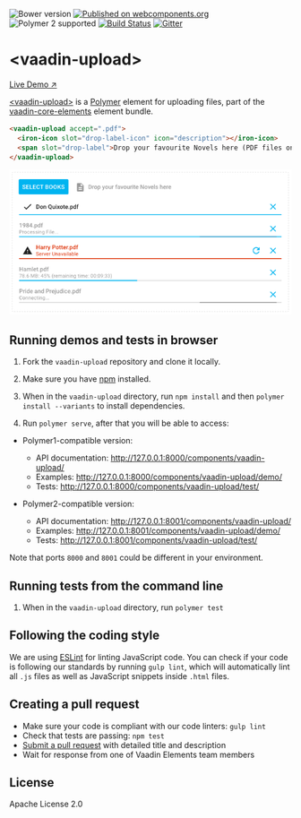 ![Bower version](https://img.shields.io/bower/v/vaadin-upload.svg)
[![Published on webcomponents.org](https://img.shields.io/badge/webcomponents.org-published-blue.svg)](https://www.webcomponents.org/element/vaadin/vaadin-upload)
![Polymer 2 supported](https://img.shields.io/badge/Polymer2-supported-blue.svg)
[![Build Status](https://travis-ci.org/vaadin/vaadin-upload.svg?branch=master)](https://travis-ci.org/vaadin/vaadin-upload)
[![Gitter](https://badges.gitter.im/Join%20Chat.svg)](https://gitter.im/vaadin/vaadin-core-elements?utm_source=badge&utm_medium=badge&utm_campaign=pr-badge)

# &lt;vaadin-upload&gt;

[Live Demo ↗](https://vaadin.com/elements/vaadin-upload/html-examples)

[&lt;vaadin-upload&gt;](https://vaadin.com/elements/vaadin-upload) is a  [Polymer](http://polymer-project.org) element for uploading files, part of the [vaadin-core-elements](https://vaadin.com/elements) element bundle.

<!---
```
<custom-element-demo>
  <template>
    <script src="../webcomponentsjs/webcomponents-lite.js"></script>
    <script src="https://cdn.vaadin.com/vaadin-elements/master/mock-http-request/lib/mock.js"></script>
    <link rel="import" href="vaadin-upload.html">
    <script>
      function mockXhrGenerator(file) {
        var xhr = new MockHttpRequest();
        xhr.upload = {};
        xhr.onsend = function() {
          var total = file && file.size || 1024, done = 0;
          function start() {
            setTimeout(progress, 1000);
          }
          function progress() {
            xhr.upload.onprogress({total: total, loaded: done});
            if (done < total) {
              setTimeout(progress, 200);
              done = Math.min(total, done + 254000);
            } else if (!file.abort) {
              setTimeout(finish, 1000);
            }
          }
          function finish() {
            xhr.receive(200, '{"message":"OK"}');
          }
          start();
        };
        return xhr;
      }

      window.addEventListener('WebComponentsReady', function() {
        // Monkey-patch vaadin-upload prototype to use MockHttpRequest
        Object.getPrototypeOf(document.createElement('vaadin-upload'))._createXhr = mockXhrGenerator;
      });
    </script>

    <next-code-block></next-code-block>
  </template>
</custom-element-demo>
```
-->
```html
<vaadin-upload accept=".pdf">
  <iron-icon slot="drop-label-icon" icon="description"></iron-icon>
  <span slot="drop-label">Drop your favourite Novels here (PDF files only)</span>
</vaadin-upload>
```

[<img src="https://raw.githubusercontent.com/vaadin/vaadin-upload/master/docs/img/vaadin-upload-overview.png" alt="Screenshot of vaadin-upload" width="723" />](https://vaadin.com/elements/-/element/vaadin-upload)

## Running demos and tests in browser

1. Fork the `vaadin-upload` repository and clone it locally.

1. Make sure you have [npm](https://www.npmjs.com/) installed.

1. When in the `vaadin-upload` directory, run `npm install` and then `polymer install --variants` to install dependencies.

1. Run `polymer serve`, after that you will be able to access:

  - Polymer1-compatible version:

    - API documentation: http://127.0.0.1:8000/components/vaadin-upload/
    - Examples: http://127.0.0.1:8000/components/vaadin-upload/demo/
    - Tests: http://127.0.0.1:8000/components/vaadin-upload/test/

  - Polymer2-compatible version:

    - API documentation: http://127.0.0.1:8001/components/vaadin-upload/
    - Examples: http://127.0.0.1:8001/components/vaadin-upload/demo/
    - Tests: http://127.0.0.1:8001/components/vaadin-upload/test/

Note that ports `8000` and `8001` could be different in your environment.


## Running tests from the command line

1. When in the `vaadin-upload` directory, run `polymer test`


## Following the coding style

We are using [ESLint](http://eslint.org/) for linting JavaScript code. You can check if your code is following our standards by running `gulp lint`, which will automatically lint all `.js` files as well as JavaScript snippets inside `.html` files.


## Creating a pull request

  - Make sure your code is compliant with our code linters: `gulp lint`
  - Check that tests are passing: `npm test`
  - [Submit a pull request](https://www.digitalocean.com/community/tutorials/how-to-create-a-pull-request-on-github) with detailed title and description
  - Wait for response from one of Vaadin Elements team members


## License

Apache License 2.0
